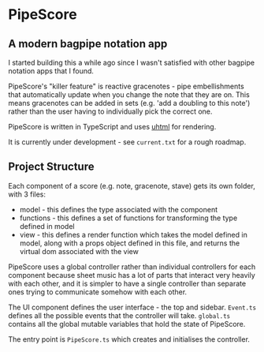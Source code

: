 # PipeScore
## A modern bagpipe notation app

I started building this a while ago since I wasn't satisfied with other bagpipe notation apps that I found.

PipeScore's "killer feature" is reactive gracenotes - pipe embellishments that automatically update when you change the note that they are on. This means gracenotes can be added in sets (e.g. 'add a doubling to this note') rather than the user having to individually pick the correct one.

PipeScore is written in TypeScript and uses [uhtml](https://github.com/WebReflection/uhtml) for rendering.

It is currently under development - see `current.txt` for a rough roadmap.


## Project Structure

Each component of a score (e.g. note, gracenote, stave) gets its own folder, with 3 files:
* model - this defines the type associated with the component
* functions - this defines a set of functions for transforming the type defined in model
* view - this defines a render function which takes the model defined in model, along with a props object defined in this file, and returns the virtual dom associated with the view

PipeScore uses a global controller rather than individual controllers for each component because sheet music has a lot of parts that interact very heavily with each other, and it is simpler to have a single controller than separate ones trying to communicate somehow with each other.

The UI component defines the user interface - the top and sidebar.
`Event.ts` defines all the possible events that the controller will take.
`global.ts` contains all the global mutable variables that hold the state of PipeScore.

The entry point is `PipeScore.ts` which creates and initialises the controller.
